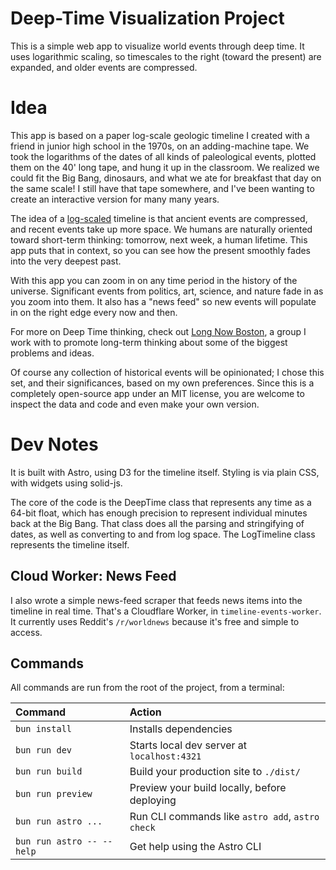 # Deep-Time Visualization Project

This is a simple web app to visualize world events through deep time.
It uses logarithmic scaling, so timescales to the right (toward the
present) are expanded, and older events are compressed.

# Idea

This app is based on a paper log-scale geologic timeline I
created with a friend in junior high school in the 1970s, on an
adding-machine tape. We took the logarithms of the dates of all
kinds of paleological events, plotted them on the 40' long tape,
and hung it up in the classroom. We realized we could fit the
Big Bang, dinosaurs, and what we ate for breakfast that day on
the same scale! I still have that tape somewhere, and I've been
wanting to create an interactive version for many many years.

The idea of a <a href="https://en.wikipedia.org/wiki/Logarithm"
target="_blank">log-scaled</a>
timeline is that ancient events are compressed, and recent events
take up more space. We humans are naturally oriented toward short-term
thinking: tomorrow, next week, a human lifetime. This app puts that
in context, so you can see how the present smoothly fades into the
very deepest past.

With this app you can zoom in on any time period in the history
of the universe. Significant events from politics, art, science,
and nature fade in as you zoom into them. It also has a "news
feed" so new events will populate in on the right edge every now
and then.

For more on Deep Time thinking, check out
<a href="https://longnowboston.org" target="_blank">Long Now Boston</a>,
a group I work with to promote long-term thinking about some
of the biggest problems and ideas.

Of course any collection of historical events will be
opinionated; I chose this set, and their significances, based on
my own preferences. Since this is a completely open-source app
under an MIT license, you are welcome to inspect the data and code
and even make your own version.


# Dev Notes

It is built with Astro, using D3 for the timeline itself. Styling is
via plain CSS, with widgets using solid-js.

The core of the code is the DeepTime class that represents any time as
a 64-bit float, which has enough precision to represent individual
minutes back at the Big Bang. That class does all the parsing and
stringifying of dates, as well as converting to and from log space.
The LogTimeline class represents the timeline itself.

## Cloud Worker: News Feed

I also wrote a simple news-feed scraper that feeds news items into the
timeline in real time. That's a Cloudflare Worker, in
`timeline-events-worker`. It currently uses Reddit's `/r/worldnews`
because it's free and simple to access.


## Commands

All commands are run from the root of the project, from a terminal:

| Command                   | Action                                           |
| :------------------------ | :----------------------------------------------- |
| `bun install`             | Installs dependencies                            |
| `bun run dev`             | Starts local dev server at `localhost:4321`      |
| `bun run build`           | Build your production site to `./dist/`          |
| `bun run preview`         | Preview your build locally, before deploying     |
| `bun run astro ...`       | Run CLI commands like `astro add`, `astro check` |
| `bun run astro -- --help` | Get help using the Astro CLI                     |

